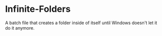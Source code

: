 # Infinite-Folders
A batch file that creates a folder inside of itself until Windows doesn't let it do it anymore.
